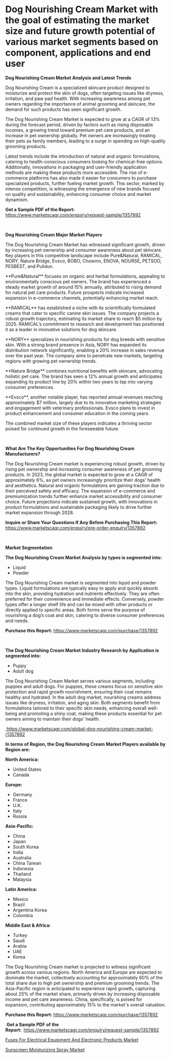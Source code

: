 <p><h1>Dog Nourishing Cream Market with the goal of estimating the market size and future growth potential of various market segments based on component, applications and end user</h1></p><p><strong>Dog Nourishing Cream Market Analysis and Latest Trends</strong></p>
<p><p>Dog Nourishing Cream is a specialized skincare product designed to moisturize and protect the skin of dogs, often targeting issues like dryness, irritation, and paw pad health. With increasing awareness among pet owners regarding the importance of animal grooming and skincare, the demand for such products has seen significant growth. </p><p>The Dog Nourishing Cream Market is expected to grow at a CAGR of 13% during the forecast period, driven by factors such as rising disposable incomes, a growing trend toward premium pet care products, and an increase in pet ownership globally. Pet owners are increasingly treating their pets as family members, leading to a surge in spending on high-quality grooming products.</p><p>Latest trends include the introduction of natural and organic formulations, catering to health-conscious consumers looking for chemical-free options. Additionally, innovations in packaging and user-friendly application methods are making these products more accessible. The rise of e-commerce platforms has also made it easier for consumers to purchase specialized products, further fueling market growth. This sector, marked by intense competition, is witnessing the emergence of new brands focused on quality and sustainability, enhancing consumer choice and market dynamism.</p></p>
<p><strong>Get a Sample PDF of the Report:&nbsp;</strong> <a href="https://www.marketscagr.com/enquiry/request-sample/1357892?utm_campaign=1879&utm_medium=2&utm_source=Github&utm_content=ia&utm_term=05042025&utm_id=dog-nourishing-cream">https://www.marketscagr.com/enquiry/request-sample/1357892</a></p>
<p>&nbsp;</p>
<p><strong>Dog Nourishing Cream Major Market Players</strong></p>
<p><p>The Dog Nourishing Cream Market has witnessed significant growth, driven by increasing pet ownership and consumer awareness about pet skincare. Key players in this competitive landscape include Pure&Natural, RAMICAL, NORY, Nature Bridge, Evsco, BOBO, Chowinn, ENOVA, NOURSE, PETSOO, PESBEST, and Pulidun.</p><p>**Pure&Natural** focuses on organic and herbal formulations, appealing to environmentally conscious pet owners. The brand has experienced a steady market growth of around 15% annually, attributed to rising demand for natural pet care products. Future prospects indicate increased expansion in e-commerce channels, potentially enhancing market reach.</p><p>**RAMICAL** has established a niche with its scientifically formulated creams that cater to specific canine skin issues. The company projects a robust growth trajectory, estimating its market share to reach $5 million by 2025. RAMICAL’s commitment to research and development has positioned it as a leader in innovative solutions for dog skincare.</p><p>**NORY** specializes in nourishing products for dog breeds with sensitive skin. With a strong brand presence in Asia, NORY has expanded its distribution network significantly, enabling a 20% increase in sales revenue over the past year. The company aims to penetrate new markets, targeting regions with growing pet ownership trends.</p><p>**Nature Bridge** combines nutritional benefits with skincare, advocating holistic pet care. The brand has seen a 12% annual growth and anticipates expanding its product line by 20% within two years to tap into varying consumer preferences.</p><p>**Evsco**, another notable player, has reported annual revenues reaching approximately $7 million, largely due to its innovative marketing strategies and engagement with veterinary professionals. Evsco plans to invest in product enhancement and consumer education in the coming years.</p><p>The combined market size of these players indicates a thriving sector poised for continued growth in the foreseeable future.</p></p>
<p>&nbsp;</p>
<p><strong>What Are The Key Opportunities For Dog Nourishing Cream Manufacturers?</strong></p>
<p><p>The Dog Nourishing Cream market is experiencing robust growth, driven by rising pet ownership and increasing consumer awareness of pet grooming products. In 2023, the global market is expected to grow at a CAGR of approximately 6%, as pet owners increasingly prioritize their dogs' health and aesthetics. Natural and organic formulations are gaining traction due to their perceived safety and efficacy. The expansion of e-commerce and premiumization trends further enhance market accessibility and consumer choice. Future projections indicate sustained growth, with innovations in product formulations and sustainable packaging likely to drive further market expansion through 2028.</p></p>
<p><strong>Inquire or Share Your Questions If Any Before Purchasing This Report:</strong> <a href="https://www.marketscagr.com/enquiry/pre-order-enquiry/1357892?utm_campaign=1879&utm_medium=2&utm_source=Github&utm_content=ia&utm_term=05042025&utm_id=dog-nourishing-cream">https://www.marketscagr.com/enquiry/pre-order-enquiry/1357892</a></p>
<p>&nbsp;</p>
<p><strong>Market Segmentation</strong></p>
<p><strong>The Dog Nourishing Cream Market Analysis by types is segmented into:</strong></p>
<p><ul><li>Liquid</li><li>Powder</li></ul></p>
<p><p>The Dog Nourishing Cream market is segmented into liquid and powder types. Liquid formulations are typically easy to apply and quickly absorb into the skin, providing hydration and nutrients effectively. They are often preferred for their convenience and immediate effects. Conversely, powder types offer a longer shelf life and can be mixed with other products or directly applied to specific areas. Both forms serve the purpose of nourishing a dog’s coat and skin, catering to diverse consumer preferences and needs.</p></p>
<p><strong>Purchase this Report:&nbsp;</strong><a href="https://www.marketscagr.com/purchase/1357892?utm_campaign=1879&utm_medium=2&utm_source=Github&utm_content=ia&utm_term=05042025&utm_id=dog-nourishing-cream">https://www.marketscagr.com/purchase/1357892</a></p>
<p>&nbsp;</p>
<p><strong>The Dog Nourishing Cream Market Industry Research by Application is segmented into:</strong></p>
<p><ul><li>Puppy</li><li>Adult dog</li></ul></p>
<p><p>The Dog Nourishing Cream Market serves various segments, including puppies and adult dogs. For puppies, these creams focus on sensitive skin protection and rapid growth nourishment, ensuring their coat remains healthy and hydrated. In the adult dog market, nourishing creams address issues like dryness, irritation, and aging skin. Both segments benefit from formulations tailored to their specific skin needs, enhancing overall well-being and promoting a shiny coat, making these products essential for pet owners aiming to maintain their dogs' health.</p></p>
<p><a href="https://www.marketscagr.com/global-dog-nourishing-cream-market-r1357892?utm_campaign=1879&utm_medium=2&utm_source=Github&utm_content=ia&utm_term=05042025&utm_id=dog-nourishing-cream">&nbsp;https://www.marketscagr.com/global-dog-nourishing-cream-market-r1357892</a></p>
<p><strong>In terms of Region, the Dog Nourishing Cream Market Players available by Region are:</strong></p>
<p>
    <p> <strong> North America: </strong>
        <ul>
            <li>United States</li>
            <li>Canada</li>
        </ul>
        </p> 
    <p> <strong> Europe: </strong>
        <ul>
            <li>Germany</li>
            <li>France</li>
            <li>U.K.</li>
            <li>Italy</li>
            <li>Russia</li>
        </ul>
        </p> 
    <p> <strong> Asia-Pacific: </strong>
        <ul>
            <li>China</li>
            <li>Japan</li>
            <li>South Korea</li>
            <li>India</li>
            <li>Australia</li>
            <li>China Taiwan</li>
            <li>Indonesia</li>
            <li>Thailand</li>
            <li>Malaysia</li>
        </ul>
        </p> 
    <p> <strong> Latin America: </strong>
        <ul>
            <li>Mexico</li>
            <li>Brazil</li>
            <li>Argentina Korea</li>
            <li>Colombia</li>
        </ul>
        </p> 
    <p> <strong> Middle East & Africa: </strong>
        <ul>
            <li>Turkey</li>
            <li>Saudi</li>
            <li>Arabia</li>
            <li>UAE</li>
            <li>Korea</li>
        </ul>
    </p>
    </p>
<p><p>The Dog Nourishing Cream market is projected to witness significant growth across various regions. North America and Europe are expected to dominate the market, collectively accounting for approximately 60% of the total share due to high pet ownership and premium grooming trends. The Asia-Pacific region is anticipated to experience rapid growth, capturing about 25% of the market share, primarily driven by increasing disposable income and pet care awareness. China, specifically, is poised for expansion, contributing approximately 15% to the market's overall valuation.</p></p>
<p><strong>Purchase this Report: </strong><a href="https://www.marketscagr.com/purchase/1357892?utm_campaign=1879&utm_medium=2&utm_source=Github&utm_content=ia&utm_term=05042025&utm_id=dog-nourishing-cream">https://www.marketscagr.com/purchase/1357892</a></p>
<p>&nbsp;<strong>Get a Sample PDF of the Report:&nbsp;&nbsp;</strong><a href="https://www.marketscagr.com/enquiry/request-sample/1357892?utm_campaign=1879&utm_medium=2&utm_source=Github&utm_content=ia&utm_term=05042025&utm_id=dog-nourishing-cream">https://www.marketscagr.com/enquiry/request-sample/1357892</a></p>
<p><strong></strong></p>
<p><p><a href="https://github.com/rahu1506/Market-Research-Report-List-7/blob/main/fuses-for-electrical-equipment-and-electronic-products-market.md?utm_campaign=1879&utm_medium=2&utm_source=Github&utm_content=ia&utm_term=05042025&utm_id=dog-nourishing-cream">Fuses For Electrical Equipment And Electronic Products Market</a></p><p><a href="https://github.com/FassouRP/Market-Research-Report-List-7/blob/main/sunscreen-moisturizing-spray-market.md?utm_campaign=1879&utm_medium=2&utm_source=Github&utm_content=ia&utm_term=05042025&utm_id=dog-nourishing-cream">Sunscreen Moisturizing Spray Market</a></p></p>